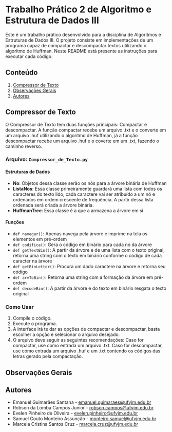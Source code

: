 # Trabalho Prático 2 de Algoritmo e Estrutura de Dados III
Este é um trabalho prático desenvolvido para a disciplina de Algoritmos e Estruturas de Dados III. O projeto consiste em implementações de um programa capaz de compactar e descompactar textos utilizando o algoritmo de Huffman. Neste README está presente as instruções para executar cada código.

## Conteúdo

1. [Compressor de Texto](#compressor-de-texto)
2. [Observações Gerais](#observações-gerais)
3. [Autores](#autores)

## Compressor de Texto

O Compressor de Texto tem duas funções principais: Compactar e descompactar. A função compactar recebe um arquivo .txt e o converte em um arquivo .huf utilizando o algoritmo de Huffman, já a função descompactar recebe um arquivo .huf e o coverte em um .txt, fazendo o caminho reverso.

### Arquivo: `Compressor_de_Texto.py`

#### Estruturas de Dados

- **No**: Objetos dessa classe serão os nós para a árvore binária de Huffman
- **ListaNos**: Essa classe primeiramente guardará uma lista com todos os caracteres do texto lido, cada caractere vai ser atribuído a um nó e ordenados em ordem crescente de frequência. A partir dessa lista ordenada será criada a árvore binária.
- **HuffmanTree**: Essa classe é a que a armazena a árvore em si

#### Funções 

- `def navegar()`: Apenas navega pela árvore e imprime na tela os elementos em pré-ordem
- `def codifica()`: Gera o código em binário para cada nó da árvore
- `def getTextBin()`: A partir da árvore e de uma lista com o texto original, retorna uma string com o texto em binário conforme o código de cada caracter na árvore
- `def getBinLetter()`: Procura um dado caractere na árvore e retorna seu código
- `def arvToBin()`: Retorna uma string com a formação da árvore em pré-ordem
- `def decodeBin()`: A partir da árvore e do texto em binário resgata o texto original

### Como Usar

1. Compile o código.
2. Execute o programa.
3. A interface irá te dar as opções de compactar e descompactar, basta escolher a opção e selecionar o arquivo desejado.
4. O arquivo deve seguir as seguintes recomendações: Caso for compactar, use como entrada um arquivo .txt. Caso for descompactar, use como entrada um arquivo .huf e um .txt contendo os códigos das letras gerado pela compactação.

## Observações Gerais

## Autores
- Emanuel Guimarães Santana - emanuel.guimaraes@ufvjm.edu.br
- Robson da Lomba Campos Junior - robson.campos@ufvjm.edu.br
- Evelen Pinheiro de Oliveira - evelen.pinheiro@ufvjm.edu.br
- Samuel Couto Monteiro Assunção - monteiro.samuel@ufvjm.edu.br
- Marcela Cristina Santos Cruz - marcela.cruz@ufvjm.edu.br
